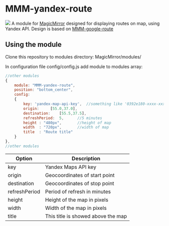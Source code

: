 # MMM-yandex-route
![](//screenshot.png)
 A module for [MagicMirror](https://github.com/MichMich/MagicMirror) designed for displaying routes on map, using Yandex API.
 Design is based on [MMM-google-route](https://github.com/mrdis/MMM-google-route)
 ## Using the module
 Clone this repository to modules directory:
 MagicMirror/modules/
 
 In configuration file config/config.js add module to modules array:
 
```javascript
//other modules
{
	module: "MMM-yandex-route",
	position: "bottom_center",
	config:
	{
		key: 'yandex-map-api-key',	//something like '0392e180-xxxx-xxxx-xxxx-xxxxxxxxxxxx'
		origin:		[55.0,37.0],	
		destination:	[55.5,37.5],	
		refreshPeriod:	5,		//5 minutes
		height : "480px",		//height of map
		width  : "720px",		//width of map
		title  : "Route title"
	}
},
//other modules
```
 
| Option | Description |
| ------------- | ------------- |
| key | Yandex Maps API key |
| origin |  Geocoordinates of start point |
| destination | Geocoordinates of stop point |
| refreshPeriod  | Period of refresh in minutes |
| height | Height of the map in pixels |
| width | Width of the map in pixels |
| title | This title is showed above the map |

